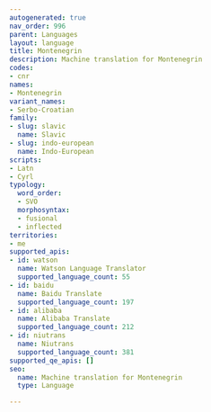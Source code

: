 ```yaml
---
autogenerated: true
nav_order: 996
parent: Languages
layout: language
title: Montenegrin
description: Machine translation for Montenegrin
codes:
- cnr
names:
- Montenegrin
variant_names:
- Serbo-Croatian
family:
- slug: slavic
  name: Slavic
- slug: indo-european
  name: Indo-European
scripts:
- Latn
- Cyrl
typology:
  word_order:
  - SVO
  morphosyntax:
  - fusional
  - inflected
territories:
- me
supported_apis:
- id: watson
  name: Watson Language Translator
  supported_language_count: 55
- id: baidu
  name: Baidu Translate
  supported_language_count: 197
- id: alibaba
  name: Alibaba Translate
  supported_language_count: 212
- id: niutrans
  name: Niutrans
  supported_language_count: 381
supported_qe_apis: []
seo:
  name: Machine translation for Montenegrin
  type: Language

---
```


